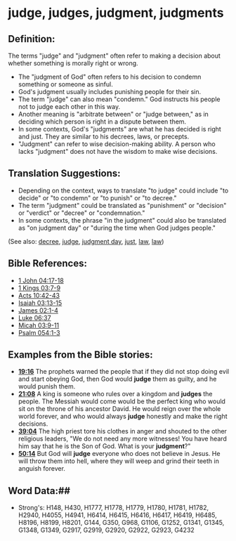 # judge, judges, judgment, judgments #

## Definition: ##

The terms "judge" and "judgment" often refer to making a decision about whether something  is morally right or wrong.

* The "judgment of God" often refers to his decision to condemn something or someone as sinful.
* God's judgment usually includes punishing people for their sin.
* The term "judge" can also mean "condemn." God instructs his people not to judge each other in this way.
* Another meaning is "arbitrate between" or "judge between," as in deciding which person is right in a dispute between them.
* In some contexts, God's "judgments" are what he has decided is right and just. They are similar to his decrees, laws, or precepts.
* "Judgment" can refer to wise decision-making ability. A person who lacks "judgment" does not have the wisdom to make wise decisions.

## Translation Suggestions: ##

* Depending on the context, ways to translate "to judge" could include "to decide" or "to condemn" or "to punish" or "to decree."
* The term "judgment" could be translated as "punishment" or "decision" or "verdict" or "decree" or "condemnation."
* In some contexts, the phrase "in the judgment" could also be translated as "on judgment day" or "during the time when God judges people."

(See also: [decree](../other/decree.md), [judge](../other/judgeposition.md), [judgment day](../kt/judgmentday.md), [just](../kt/justice.md), [law](../other/law.md), [law](../kt/lawofmoses.md))

## Bible References: ##

* [1 John 04:17-18](rc://en/tn/help/1jn/04/17)
* [1 Kings 03:7-9](rc://en/tn/help/1ki/03/07)
* [Acts 10:42-43](rc://en/tn/help/act/10/42)
* [Isaiah 03:13-15](rc://en/tn/help/isa/03/13)
* [James 02:1-4](rc://en/tn/help/jas/02/01)
* [Luke 06:37](rc://en/tn/help/luk/06/37)
* [Micah 03:9-11](rc://en/tn/help/mic/03/09)
* [Psalm 054:1-3](rc://en/tn/help/psa/054/001)

## Examples from the Bible stories: ##

* __[19:16](rc://en/tn/help/obs/19/16)__ The prophets warned the people that if they did not stop doing evil and start obeying God, then God would __judge__  them as guilty, and he would punish them.
* __[21:08](rc://en/tn/help/obs/21/08)__ A king is someone who rules over a kingdom and __judges__  the people. The Messiah would come would be the perfect king who would sit on the throne of his ancestor David. He would reign over the whole world forever, and who would always __judge__  honestly and make the right decisions.
* __[39:04](rc://en/tn/help/obs/39/04)__ The high priest tore his clothes in anger and shouted to the other religious leaders, "We do not need any more witnesses! You have heard him say that he is the Son of God. What is your __judgment__?"
* __[50:14](rc://en/tn/help/obs/50/14)__ But God will __judge__  everyone who does not believe in Jesus. He will throw them into hell, where they will weep and grind their teeth in anguish forever.


## Word Data:##

* Strong's: H148, H430, H1777, H1778, H1779, H1780, H1781, H1782, H2940, H4055, H4941, H6414, H6415, H6416, H6417, H6419, H6485, H8196, H8199, H8201, G144, G350, G968, G1106, G1252, G1341, G1345, G1348, G1349, G2917, G2919, G2920, G2922, G2923, G4232

